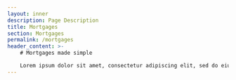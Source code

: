 ```yaml
---
layout: inner
description: Page Description
title: Mortgages
section: Mortgages
permalink: /mortgages
header_content: >- 
    # Mortgages made simple

    Lorem ipsum dolor sit amet, consectetur adipiscing elit, sed do eiusmod tempor incididunt ut labore et dolore magna aliqua. Ut enim ad minim veniam, quis nostrud exercitation ullamco laboris nisi ut aliquip ex ea commodo.
---
```

